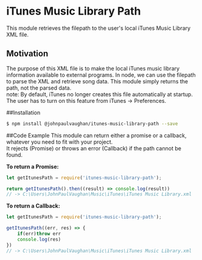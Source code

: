 # iTunes Music Library Path
This module retrieves the filepath to the user's local iTunes Music Library XML file. 

## Motivation
The purpose of this XML file is to make the local iTunes music library information available to external programs. In node, we can use the filepath to parse the XML and retrieve song data. This module simply returns the path, not the parsed data.<br>
note: By default, iTunes no longer creates this file automatically at startup. The user has to turn on this feature from iTunes -> Preferences.

##Installation
```bash
$ npm install @johnpaulvaughan/itunes-music-library-path --save
```

##Code Example
This module can return either a promise or a callback, whatever you need to fit with your project. <br>
It rejects (Promise) or throws an error (Callback) if the path cannot be found.

**To return a Promise:**
```javascript
let getItunesPath = require('itunes-music-library-path');

return getItunesPath().then((result) => console.log(result))
// -> C:\Users\JohnPaulVaughan\Music\iTunes\iTunes Music Library.xml
```

**To return a Callback:**
```javascript
let getItunesPath = require('itunes-music-library-path');

getItunesPath((err, res) => {
    if(err)throw err
    console.log(res)
})
// -> C:\Users\JohnPaulVaughan\Music\iTunes\iTunes Music Library.xml
```


